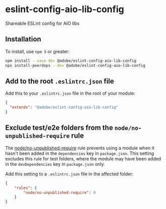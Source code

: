 <!--
Copyright 2019 Adobe. All rights reserved.
This file is licensed to you under the Apache License, Version 2.0 (the "License");
you may not use this file except in compliance with the License. You may obtain a copy
of the License at http://www.apache.org/licenses/LICENSE-2.0

Unless required by applicable law or agreed to in writing, software distributed under
the License is distributed on an "AS IS" BASIS, WITHOUT WARRANTIES OR REPRESENTATIONS
OF ANY KIND, either express or implied. See the License for the specific language
governing permissions and limitations under the License.
-->

# eslint-config-aio-lib-config

Shareable ESLint config for AIO libs

## Installation

To install, use `npm 5` or greater:

```bash
npm install --save-dev @adobe/eslint-config-aio-lib-config
npx install-peerdeps --dev @adobe/eslint-config-aio-lib-config
```

## Add to the root `.eslintrc.json` file

Add this to your `.eslintrc.json` file in the root of your module:

```json
{
  "extends": "@adobe/eslint-config-aio-lib-config"
}
```

## Exclude test/e2e folders from the `node/no-unpublished-require` rule

The [node/no-unpublished-require](https://github.com/mysticatea/eslint-plugin-node/blob/master/docs/rules/no-unpublished-require.md) rule prevents using a module when it hasn't been added in the `dependencies` key in `package.json`.
This setting excludes this rule for test folders, where the module may have been added in the `devDependencies` key in `package.json` only.

Add this setting to a `.eslintrc.json` file in the affected folder:

```json
{
    "rules": {
        "node/no-unpublished-require": 0
    }
}
```

